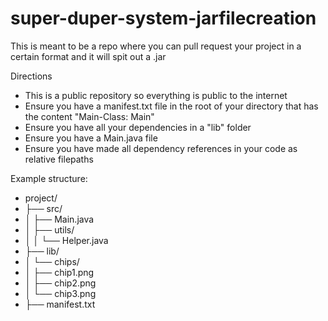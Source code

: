 # super-duper-system-jarfilecreation

This is meant to be a repo where you can pull request your project in a certain format and it will spit out a .jar

Directions
- This is a public repository so everything is public to the internet
- Ensure you have a manifest.txt file in the root of your directory that has the content "Main-Class: Main"
- Ensure you have all your dependencies in a "lib" folder
- Ensure you have a Main.java file
- Ensure you have made all dependency references in your code as relative filepaths

Example structure: 
- project/
- ├── src/
- │   ├── Main.java
- │   ├── utils/
- │   │   └── Helper.java
- ├── lib/
- │   └── chips/
- │       ├── chip1.png
- │       ├── chip2.png
- │       └── chip3.png
- ├── manifest.txt
